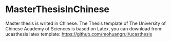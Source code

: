 # MasterThesisInChinese
Master thesis is writed in Chinese.
The Thesis template of The University of Chinese Academy of Sciences is based on Latex, you can download from:
ucasthesis latex template: https://github.com/mohuangrui/ucasthesis
